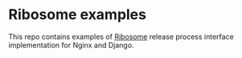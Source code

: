 
# Ribosome examples

This repo contains examples of [Ribosome](https://github.com/alexandervpetrov/ribosome)
release process interface implementation for Nginx and Django.
